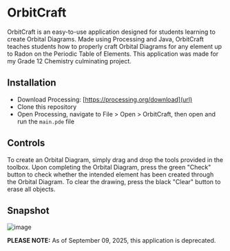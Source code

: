 # OrbitCraft
OrbitCraft is an easy-to-use application designed for students learning to create Orbital Diagrams. Made using Processing and Java, OrbitCraft teaches students how to properly craft Orbital Diagrams for any element up to Radon on the Periodic Table of Elements. This application was made for my Grade 12 Chemistry culminating project.

## Installation
- Download Processing: [https://processing.org/download](url)
- Clone this repository
- Open Processing, navigate to File > Open > OrbitCraft, then open and run the ``main.pde`` file 

## Controls
To create an Orbital Diagram, simply drag and drop the tools provided in the toolbox. Upon completing the Orbital Diagram, press the green "Check" button to check whether the intended element has been created through the Orbital Diagram. To clear the drawing, press the black "Clear" button to erase all objects.

## Snapshot
![image](https://github.com/arsal28/OrbitCraft/assets/81710174/756eb60d-ac2e-42b8-85ef-55ee8b3c4265)

**PLEASE NOTE:** As of September 09, 2025, this application is deprecated.
